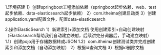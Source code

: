 1.环境搭建
 1）创建springboot工程添加依赖（springboot起步依赖、web、test起步依赖、data-elasticsearch起步依赖）
 2）com.itheima创建启动类
 3）创建application.yaml配置文件，配置data-elasticsearch

2.操作ElasticSearch
 1）新建索引+添加文档
  使用创建索引+自动创建映射（Elasticsearch帮助我们自动建立映射，后续讲完分词器后，手动建立映射）
  1.1）创建pojo用于存储数据转成JSON
  1.2）com.itheima创建测试类并完成创建索引和添加文档（自动添加映射）
 2）根据id查询文档
 3）根据id删除文档